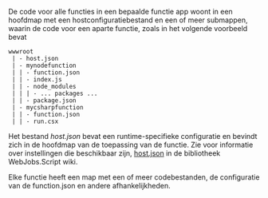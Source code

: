 
De code voor alle functies in een bepaalde functie app woont in een hoofdmap met een hostconfiguratiebestand en een of meer submappen, waarin de code voor een aparte functie, zoals in het volgende voorbeeld bevat

```
wwwroot
 | - host.json
 | - mynodefunction
 | | - function.json
 | | - index.js
 | | - node_modules
 | | | - ... packages ...
 | | - package.json
 | - mycsharpfunction
 | | - function.json
 | | - run.csx
```

Het bestand *host.json* bevat een runtime-specifieke configuratie en bevindt zich in de hoofdmap van de toepassing van de functie. Zie voor informatie over instellingen die beschikbaar zijn, [host.json](https://github.com/Azure/azure-webjobs-sdk-script/wiki/host.json) in de bibliotheek WebJobs.Script wiki.

Elke functie heeft een map met een of meer codebestanden, de configuratie van de function.json en andere afhankelijkheden.